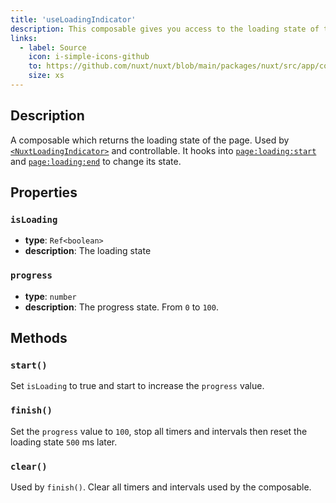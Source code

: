 ```yaml
---
title: 'useLoadingIndicator'
description: This composable gives you access to the loading state of the app page.
links:
  - label: Source
    icon: i-simple-icons-github
    to: https://github.com/nuxt/nuxt/blob/main/packages/nuxt/src/app/composables/loading-indicator.ts
    size: xs
---
```


## Description

A composable which returns the loading state of the page. Used by [`<NuxtLoadingIndicator>`](/docs/api/components/nuxt-loading-indicator) and controllable.
It hooks into [`page:loading:start`](/docs/api/advanced/hooks#app-hooks-runtime) and [`page:loading:end`](/docs/api/advanced/hooks#app-hooks-runtime) to change its state.

## Properties

### `isLoading`

- **type**: `Ref<boolean>`
- **description**: The loading state

### `progress`

- **type**: `number`
- **description**: The progress state. From `0` to `100`.

## Methods

### `start()`

Set `isLoading` to true and start to increase the `progress` value.

### `finish()`

Set the `progress` value to `100`, stop all timers and intervals then reset the loading state `500` ms later.

### `clear()`

Used by `finish()`. Clear all timers and intervals used by the composable.
